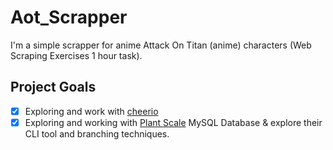 # Aot_Scrapper

I'm a simple scrapper for anime Attack On Titan (anime) characters (Web Scraping Exercises 1 hour task).

 ## Project Goals
 
 - [X] Exploring and work with [cheerio](https://cheerio.js.org/)
 - [X] Exploring and working with [Plant Scale](https://planetscale.com/) MySQL Database & explore their CLI tool and branching techniques. 
